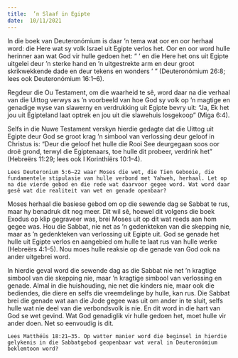 ```yaml
---
title:  ’n Slaaf in Egipte
date:  10/11/2021
---
```


In die boek van Deuteronómium is daar ’n tema wat oor en oor herhaal word:  die Here wat sy volk Israel uit Egipte verlos het.  Oor en oor word hulle herinner aan wat God vir hulle gedoen het: “ ‘ en die Here het ons uit Egipte uitgelei deur ’n sterke hand en ’n uitgestrekte arm en deur groot skrikwekkende dade en deur tekens en wonders ’ ” (Deuteronómium 26:8;  lees ook Deuteronómium 16:1–6).

Regdeur die Ou Testament, om die waarheid te sê, word daar na die verhaal van die Uittog verwys as ’n voorbeeld van hoe God sy volk op ’n magtige en genadige wyse van slawerny en verdrukking uit Egipte bevry uit:  “Ja, Ek het jou uit Egipteland laat optrek en jou uit die slawehuis losgekoop” (Miga 6:4).

Selfs in die Nuwe Testament verskyn hierdie gedagte dat die Uittog uit Egipte deur God se groot krag ’n simbool van verlossing deur geloof in Christus is: “Deur die geloof het hulle die Rooi See deurgegaan soos oor droë grond, terwyl die Egiptenaars, toe hulle dit probeer, verdrink het” (Hebreërs 11:29; lees ook I Korinthiërs 10:1–4).

`Lees Deuteronium 5:6–22 waar Moses die wet, die Tien Gebooie, die fundamentele stipulasie van hulle verbond met Yahweh, herhaal. Let op na die vierde gebod en die rede wat daarvoor gegee word. Wat word daar gesê wat die realiteit van wet en genade openbaar?`

Moses herhaal die basiese gebod om op die sewende dag se Sabbat te rus, maar hy benadruk dit nog meer.  Dit wil sê, hoewel dit volgens die boek Exodus op klip gegraveer was, brei Moses uit op dit wat reeds aan hom gegee was.  Hou die Sabbat, nie net as ’n gedenkteken van die skepping nie, maar as ’n gedenkteken van verlossing uit Egipte uit.  God se genade het hulle uit Egipte verlos en aangebied om hulle te laat rus van hulle werke (Hebreërs 4:1–5). Nou moes hulle reaksie op die genade van God ook na ander uitgebrei word.

In hierdie geval word die sewende dag as die Sabbat nie net ’n kragtige simbool van die skepping nie, maar ’n kragtige simbool van verlossing en genade. Almal in die huishouding, nie net die kinders nie, maar ook die bediendes, die diere en selfs die vreemdelinge by hulle, kan rus. Die Sabbat brei die genade wat aan die Jode gegee was uit om ander in te sluit, selfs hulle wat nie deel van die verbondsvolk is nie. En dit word in die hart van God se wet gevind.  Wat God genadiglik vir hulle gedoen het, moet hulle vir ander doen. Net so eenvoudig is dit.

`Lees Matthéüs 18:21–35. Op watter manier word die beginsel in hierdie gelykenis in die Sabbatgebod geopenbaar wat veral in Deuteronómium beklemtoon word?`